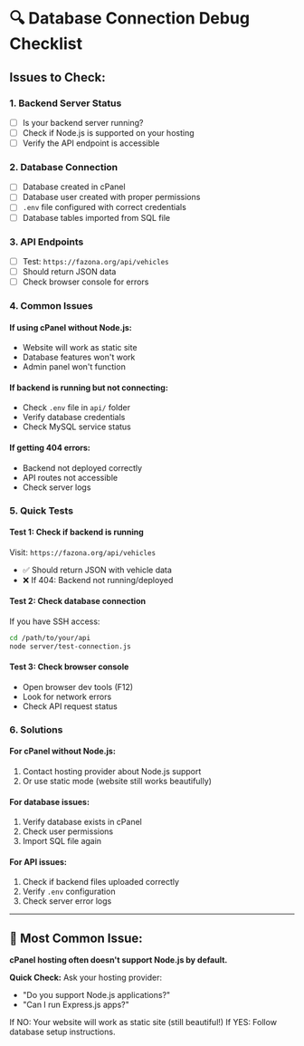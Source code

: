 # 🔍 Database Connection Debug Checklist

## Issues to Check:

### 1. **Backend Server Status**
- [ ] Is your backend server running?
- [ ] Check if Node.js is supported on your hosting
- [ ] Verify the API endpoint is accessible

### 2. **Database Connection**
- [ ] Database created in cPanel
- [ ] Database user created with proper permissions
- [ ] `.env` file configured with correct credentials
- [ ] Database tables imported from SQL file

### 3. **API Endpoints**
- [ ] Test: `https://fazona.org/api/vehicles`
- [ ] Should return JSON data
- [ ] Check browser console for errors

### 4. **Common Issues**

#### **If using cPanel without Node.js:**
- Website will work as static site
- Database features won't work
- Admin panel won't function

#### **If backend is running but not connecting:**
- Check `.env` file in `api/` folder
- Verify database credentials
- Check MySQL service status

#### **If getting 404 errors:**
- Backend not deployed correctly
- API routes not accessible
- Check server logs

### 5. **Quick Tests**

#### **Test 1: Check if backend is running**
Visit: `https://fazona.org/api/vehicles`
- ✅ Should return JSON with vehicle data
- ❌ If 404: Backend not running/deployed

#### **Test 2: Check database connection**
If you have SSH access:
```bash
cd /path/to/your/api
node server/test-connection.js
```

#### **Test 3: Check browser console**
- Open browser dev tools (F12)
- Look for network errors
- Check API request status

### 6. **Solutions**

#### **For cPanel without Node.js:**
1. Contact hosting provider about Node.js support
2. Or use static mode (website still works beautifully)

#### **For database issues:**
1. Verify database exists in cPanel
2. Check user permissions
3. Import SQL file again

#### **For API issues:**
1. Check if backend files uploaded correctly
2. Verify `.env` configuration
3. Check server error logs

---

## 🚨 **Most Common Issue:**
**cPanel hosting often doesn't support Node.js by default.**

**Quick Check:** Ask your hosting provider:
- "Do you support Node.js applications?"
- "Can I run Express.js apps?"

If NO: Your website will work as static site (still beautiful!)
If YES: Follow database setup instructions.
